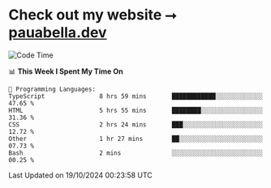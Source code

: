 # Check out my website ⭢ [pauabella.dev](https://pauabella.dev)

<!--START_SECTION:waka-->
![Code Time](http://img.shields.io/badge/Code%20Time-3%2C810%20hrs%2018%20mins-blue)

📊 **This Week I Spent My Time On** 

```text
💬 Programming Languages: 
TypeScript               8 hrs 59 mins       ████████████░░░░░░░░░░░░░   47.65 % 
HTML                     5 hrs 55 mins       ████████░░░░░░░░░░░░░░░░░   31.36 % 
CSS                      2 hrs 24 mins       ███░░░░░░░░░░░░░░░░░░░░░░   12.72 % 
Other                    1 hr 27 mins        ██░░░░░░░░░░░░░░░░░░░░░░░   07.73 % 
Bash                     2 mins              ░░░░░░░░░░░░░░░░░░░░░░░░░   00.25 % 
```


 Last Updated on 19/10/2024 00:23:58 UTC
<!--END_SECTION:waka-->

